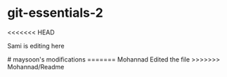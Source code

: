 # git-essentials-2

<<<<<<< HEAD
<p> Sami is editing here </p>
# maysoon's modifications
=======
Mohannad Edited the file
>>>>>>> Mohannad/Readme
